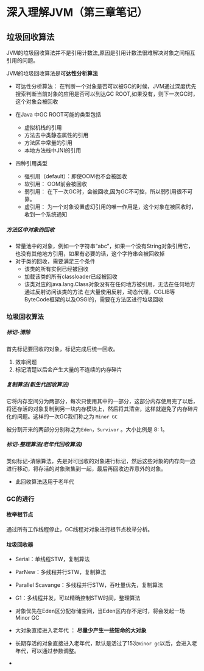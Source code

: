 # 深入理解JVM（第三章笔记）



## 垃圾回收算法

JVM的垃圾回收算法并不是引用计数法,原因是引用计数法很难解决对象之间相互引用的问题。

JVM的垃圾回收算法是**可达性分析算法** 

+ 可达性分析算法： 在判断一个对象是否可以被GC的时候，JVM通过深度优先搜索判断当前对象的应用是否可以到达GC ROOT,如果没有，则下一次GC时，这个对象会被回收

+ 在Java 中GC ROOT可能的类型包括
    + 虚拟机栈的引用
    + 方法去中类静态属性的引用
    + 方法区中常量的引用
    + 本地方法栈中JNI的引用
+ 四种引用类型
    + 强引用（default）：即使OOM也不会被回收
    + 软引用： OOM前会被回收
    + 弱引用： 在下一次GC时，会被回收,因为GC不可控，所以弱引用很不可靠。
    + 虚引用： 为一个对象设置虚幻引用的唯一作用是，这个对象在被回收时，收到一个系统通知
##### 方法区中对象的回收
+ 常量池中的对象，例如一个字符串“abc”，如果一个没有String对象引用它，也没有其他地方引用，如果有必要的话，这个字符串会被回收掉
+ 对于类的回收，需要满足三个条件
  + 该类的所有实例已经被回收
  + 加载该类的所有classloader已经被回收
  + 该类对应的java.lang.Class对象没有在任何地方被引用，无法在任何地方通过反射访问该类的方法
    在大量使用反射，动态代理，CGLIB等ByteCode框架的以及OSGI的，需要在方法区进行垃圾回收

### 垃圾回收算法
##### 标记-清除

首先标记要回收的对象，标记完成后统一回收。

1. 效率问题
2. 标记清楚以后会产生大量的不连续的内存碎片
##### 复制算法(新生代回收算法)

它将内存空间分为两部分，每次只使用其中的一部分，这部分内存使用完了以后，将还存活的对象复制到另一块内存模块上，然后将其清空，这样就避免了内存碎片化的问题。这样的一次GC我们称之为 `Minor GC` 

被分割开来的两部分分别称之为`Eden`，`Survivor` 。大小比例是 8: 1。

##### 标记-整理算法(老年代回收算法)

类似标记-清除算法，先是对可回收的对象进行标记，然后这些对象的内存向一边进行移动，将存活的对象聚集到一起，最后再回收边界意外的对象。
+ 此回收算法适用于老年代

### GC的进行

#### 枚举根节点

通过所有工作线程停止，GC线程对对象进行根节点枚举分析。

#### 垃圾回收器

+ Serial：单线程STW，复制算法
+ ParNew：多线程并行STW，复制算法
+ Parallel Scavange：多线程并行STW，吞吐量优先，复制算法
+ G1：多线程并发，可以精确控制STW时间，整理算法

+ 对象优先在Eden区分配存储空间，当Eden区内存不足时，将会发起一场Minor GC
+ 大对象直接进入老年代 ： **尽量少产生一些短命的大对象**
+ 长期存活的对象直接进入老年代，默认是活过了15次`minor gc`以后，会进入老年代，可以通过参数调整。
+ 